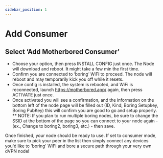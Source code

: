 ```yaml
---
sidebar_position: 1
---
```


# Add Consumer

## Select ‘Add Motherbored Consumer’ 
   -  Choose your option, then press INSTALL CONFIG just once. The Node will download and reboot. It might take a few min the first time.
 - Confirm you are connected to ‘boring’ WiFi to proceed. The node will reboot and may temporarily kick you off while it resets.
- Once config is installed, the system is rebooted, and WiFi is reconnected, launch https://motherbored.app/ again, then press ACTIVATE just once.
-  Once activated you will see a confirmation, and the information on the bottom left of the node page will be filled out (ID, Kind, Boring Setupkey, Boring PubKey) this will confirm you are good to go and setup properly.
** NOTE: If you plan to run multiple boring nodes, be sure to change the SSID at the bottom of the page so you can connect to your node again - (ex., Change to boring2, boring3, etc.) - then save. 

Once finished, your node should be ready to use. If set to consumer mode, make sure to pick your peer in the list then simply connect any devices you'd like to 'boring' WiFi and bore a secure path through your very own dVPN node!
